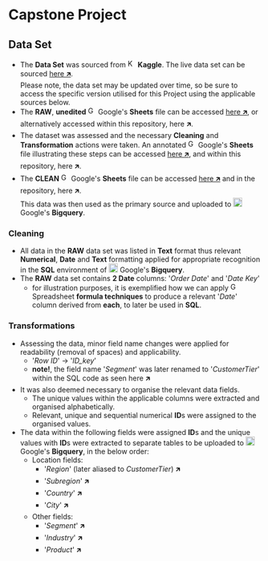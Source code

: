 <h1 align="left">Capstone Project</h1>
<h2 align="left">Data Set</h2>

- The <b>Data Set</b> was sourced from <img src="https://www.vectorlogo.zone/logos/kaggle/kaggle-icon.svg" alt="Kaggle" width="16" height="16"/> <b>Kaggle</b>. The live data set can be sourced <a href="https://www.kaggle.com/datasets/nnthanh101/aws-saas-sales">here 🡵</a>.<br>
Please note, the data set may be updated over time, so be sure to access the specific version utilised for this Project using the applicable sources below.
- The <b>RAW</b>, <b>unedited</b> <img src="https://cdn.worldvectorlogo.com/logos/google-sheets-logo-icon.svg" alt="Google Sheets" width="16" height="16"/> Google's <b>Sheets</b> file can be accessed <a href="https://docs.google.com/spreadsheets/d/1_9q8J4xBGtjmUJIOE2TanIc4ZVWjS2i4jfwfD2dRk_E/"> here 🡵</a>, or alternatively accessed within this repository, here 🡵.
- The dataset was assessed and the necessary <b>Cleaning</b> and <b>Transformation</b> actions were taken. An annotated <img src="https://cdn.worldvectorlogo.com/logos/google-sheets-logo-icon.svg" alt="Google Sheets" width="16" height="16"/> Google's <b>Sheets</b> file illustrating these steps can be accessed <a href="https://docs.google.com/spreadsheets/d/1Sqz9zZosJTisRn-SGSmIo3v_DOIqhEqL8tiAcHn0pWU/edit?gid=1513097115/"> here 🡵</a>, and within this repository, here 🡵.
- The <b>CLEAN</b> <img src="https://cdn.worldvectorlogo.com/logos/google-sheets-logo-icon.svg" alt="Google Sheets" width="16" height="16"/> Google's <b>Sheets</b> file can be accessed <a href="https://docs.google.com/spreadsheets/d/1_ulTM3ghsKK_dYNrKhC2C9eIadxpVzl3n-mfnF7liB0/"> here 🡵</a> and in the repository, here 🡵.
<br>This data was then used as the primary source and uploaded to <img src="https://cdn.worldvectorlogo.com/logos/google-bigquery-logo-1.svg" alt="Google Bigquery" width="18" height="18"/> Google's <b>Bigquery</b>.
<h3 align="left">Cleaning</h2>

- All data in the <b>RAW</b> data set was listed in <b>Text</b> format thus relevant <b>Numerical</b>, <b>Date</b> and <b>Text</b> formatting applied for appropriate recognition in the <b>SQL</b> environment of <img src="https://cdn.worldvectorlogo.com/logos/google-bigquery-logo-1.svg" alt="Google Bigquery" width="18" height="18"/> Google's <b>Bigquery</b>.
- The <b>RAW</b> data set contains <b>2 Date</b> columns: '<i>Order Date</i>' and '<i>Date Key</i>'
  - for illustration purposes, it is exemplified how we can apply <img src="https://cdn.worldvectorlogo.com/logos/google-sheets-logo-icon.svg" alt="Google Sheets" width="16" height="16"/> Spreadsheet <b>formula techniques</b> to produce a relevant '<i>Date</i>' column derived from <b>each</b>, to later be used in <b>SQL</b>.
<h3 align="left">Transformations</h2>

- Assessing the data, minor field name changes were applied for readability (removal of spaces) and applicability.
  - '<i>Row ID</i>' → '<i>ID_key</i>'
  - <b>note!</b>, the field name '<i>Segment</i>' was later renamed to '<i>CustomerTier</i>' within the SQL code as seen here 🡵
- It was also deemed necessary to organise the relevant data fields.
  - The unique values within the applicable columns were extracted and organised alphabetically.
  - Relevant, unique and sequential numerical <b>ID</b>s were assigned to the organised values.
- The data within the following fields were assigned <b>ID</b>s and the unique values with <b>ID</b>s were extracted to separate tables to be uploaded to <img src="https://cdn.worldvectorlogo.com/logos/google-bigquery-logo-1.svg" alt="Google Bigquery" width="18" height="18"/> Google's <b>Bigquery</b>, in the below order:
  - Location fields:
    - '<i>Region</i>' (later aliased to <i>CustomerTier</i>) 🡵
    - '<i>Subregion</i>' 🡵
    - '<i>Country</i>' 🡵
    - '<i>City</i>' 🡵
  - Other fields:
    - '<i>Segment</i>' 🡵 
    - '<i>Industry</i>' 🡵
    - '<i>Product</i>' 🡵
